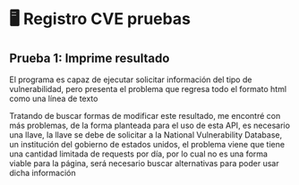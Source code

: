 # :desktop_computer: Registro CVE pruebas

## Prueba 1: Imprime resultado

El programa es capaz de ejecutar solicitar información del tipo de vulnerabilidad, pero presenta el problema que regresa todo el formato html como una línea de texto

Tratando de buscar formas de modificar este resultado, me encontré con más problemas, de la forma planteada para el uso de esta API, es necesario una llave, la llave se debe de solicitar a la National Vulnerability Database, un institución del gobierno de estados unidos, el problema viene que tiene una cantidad limitada de requests por día, por lo cual no es una forma viable para la página, será necesario buscar alternativas para poder usar dicha información
